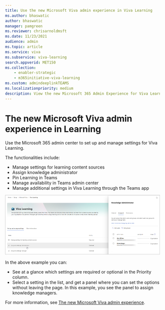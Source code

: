 ```yaml
---
title: Use the new Microsoft Viva admin experience in Viva Learning
ms.author: bhaswatic
author: bhaswatic
manager: pamgreen
ms.reviewer: chrisarnoldmsft
ms.date: 11/23/2021
audience: admin
ms.topic: article
ms.service: viva
ms.subservice: viva-learning
search.appverid: MET150
ms.collection: 
    - enabler-strategic
    - m365initiative-viva-learning
ms.custom: admindeeplinkTEAMS
ms.localizationpriority: medium
description: View the new Microsoft 365 Admin Experience for Viva Learning.
---
```


# The new Microsoft Viva admin experience in Learning

Use the Microsoft 365 admin center to set up and manage settings for Viva Learning.

The functionalities include:

- Manage settings for learning content sources
- Assign knowledge administrator
- Pin Learning in Teams
- Manage availability in Teams admin center
- Manage additional settings in Viva Learning through the Teams app

![Viva learn page](/viva/media/learn-admin.png)

In the above example you can:

- See at a glance which settings are required or optional in the Priority column.
- Select a setting in the list, and get a panel where you can set the options without leaving the page. In this example, you see the panel to assign knowledge managers.

For more information, see [The new Microsoft Viva admin experience](/viva/new-microsoft-viva-admin-experience).

